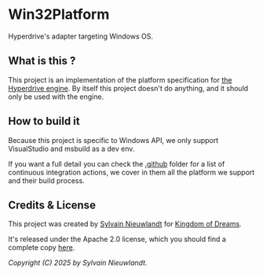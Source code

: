 # Win32Platform

Hyperdrive's adapter targeting Windows OS.

## What is this ?

This project is an implementation of the platform specification for [the Hyperdrive engine](https://github.com/kingdom-of-dreams/hyperdrive). By itself this project doesn't do anything, and it should only be used with the engine.

## How to build it

Because this project is specific to Windows API, we only support VisualStudio and msbuild as a dev env.

If you want a full detail you can check the [.github](./.github) folder for a list of continuous integration actions, we cover in them all the platform we support and their build process.

## Credits & License

This project was created by [Sylvain Nieuwlandt](https://an0rka.dev) for [Kingdom of Dreams](https://github.com/kingdom-of-dreams).

It's released under the Apache 2.0 license, which you should find a complete copy [here](./LICENSE).

_Copyright (C) 2025 by Sylvain Nieuwlandt._